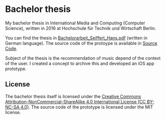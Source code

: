 # Bachelor thesis
My bachelor thesis in International Media and Computing (Computer Science), written in 2016 at Hochschule für Technik und Wirtschaft Berlin.

You can find the thesis in [Bachelorarbeit\_Seiffert\_Hans.pdf](Bachelorarbeit_Seiffert_Hans.pdf) (written in German language). The source code of the protoype is available in [Source Code](Source%20Code).

Subject of the thesis is the recommendation of music depend of the context of the user. I created a concept to archive this and developed an iOS app prototype.


## License

The bachelor thesis itself is licensed under the [Creative Commons Attribution-NonCommercial-ShareAlike 4.0 International License (CC BY-NC-SA 4.0)](http://creativecommons.org/licenses/by-nc-sa/4.0/). The source code of the prototype is licensed under the MIT license.
